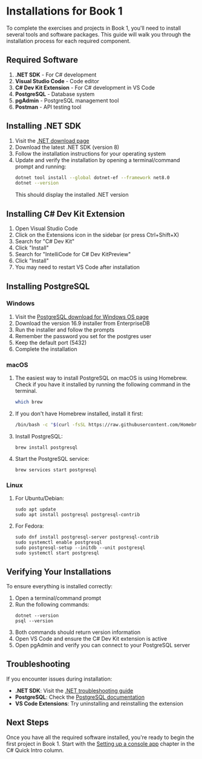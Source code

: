 # Installations for Book 1

To complete the exercises and projects in Book 1, you'll need to install several tools and software packages. This guide will walk you through the installation process for each required component.

## Required Software

1. **.NET SDK** - For C# development
2. **Visual Studio Code** - Code editor
3. **C# Dev Kit Extension** - For C# development in VS Code
4. **PostgreSQL** - Database system
5. **pgAdmin** - PostgreSQL management tool
6. **Postman** - API testing tool

## Installing .NET SDK

1. Visit the [.NET download page](https://dotnet.microsoft.com/download)
2. Download the latest .NET SDK (version 8)
3. Follow the installation instructions for your operating system
4. Update and verify the installation by opening a terminal/command prompt and running:
   ```sh
   dotnet tool install --global dotnet-ef --framework net8.0
   dotnet --version
   ```
   This should display the installed .NET version

## Installing C# Dev Kit Extension

1. Open Visual Studio Code
2. Click on the Extensions icon in the sidebar (or press Ctrl+Shift+X)
3. Search for "C# Dev Kit"
4. Click "Install"
5. Search for "IntelliCode for C# Dev KitPreview"
6. Click "Install"
7. You may need to restart VS Code after installation

## Installing PostgreSQL

### Windows
1. Visit the [PostgreSQL download for Windows OS page](https://www.postgresql.org/download/windows/)
2. Download the version 16.9 installer from EnterpriseDB
3. Run the installer and follow the prompts
4. Remember the password you set for the postgres user
5. Keep the default port (5432)
6. Complete the installation

### macOS
1. The easiest way to install PostgreSQL on macOS is using Homebrew. Check if you have it installed by running the following command in the terminal.
   ```sh
   which brew
   ```
2. If you don't have Homebrew installed, install it first:
   ```sh
   /bin/bash -c "$(curl -fsSL https://raw.githubusercontent.com/Homebrew/install/HEAD/install.sh)"
   ```
3. Install PostgreSQL:
   ```
   brew install postgresql
   ```
4. Start the PostgreSQL service:
   ```
   brew services start postgresql
   ```

### Linux
1. For Ubuntu/Debian:
   ```
   sudo apt update
   sudo apt install postgresql postgresql-contrib
   ```
2. For Fedora:
   ```
   sudo dnf install postgresql-server postgresql-contrib
   sudo systemctl enable postgresql
   sudo postgresql-setup --initdb --unit postgresql
   sudo systemctl start postgresql
   ```

## Verifying Your Installations

To ensure everything is installed correctly:

1. Open a terminal/command prompt
2. Run the following commands:
   ```
   dotnet --version
   psql --version
   ```
3. Both commands should return version information
4. Open VS Code and ensure the C# Dev Kit extension is active
5. Open pgAdmin and verify you can connect to your PostgreSQL server

## Troubleshooting

If you encounter issues during installation:

- **.NET SDK**: Visit the [.NET troubleshooting guide](https://docs.microsoft.com/en-us/dotnet/core/install/troubleshoot)
- **PostgreSQL**: Check the [PostgreSQL documentation](https://www.postgresql.org/docs/)
- **VS Code Extensions**: Try uninstalling and reinstalling the extension

## Next Steps

Once you have all the required software installed, you're ready to begin the first project in Book 1. Start with the [Setting up a console app](./setting-up-console-app.md) chapter in the C# Quick Intro column.